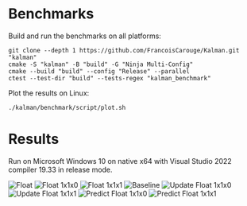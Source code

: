 # Benchmarks

Build and run the benchmarks on all platforms:

```shell
git clone --depth 1 https://github.com/FrancoisCarouge/Kalman.git "kalman"
cmake -S "kalman" -B "build" -G "Ninja Multi-Config"
cmake --build "build" --config "Release" --parallel
ctest --test-dir "build" --tests-regex "kalman_benchmark"
```

Plot the results on Linux:

```shell
./kalman/benchmark/script/plot.sh
```

# Results

Run on Microsoft Windows 10 on native x64 with Visual Studio 2022 compiler 19.33 in release mode.

![Float](image/float.svg)
![Float 1x1x0](image/float1x1x0.svg)
![Float 1x1x1](image/float1x1x1.svg)
![Baseline](image/baseline.svg)
![Update Float 1x1x0](image/update1x1x0.svg)
![Update Float 1x1x1](image/update1x1x1.svg)
![Predict Float 1x1x0](image/predict1x1x0.svg)
![Predict Float 1x1x1](image/predict1x1x1.svg)
